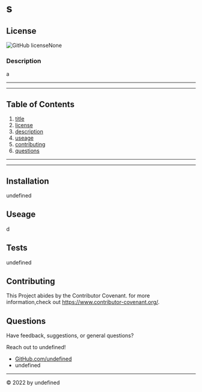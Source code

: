 # s

## License
![GitHub license](https://img.shields.io/github/license/undefined/s)None

### Description

a

---

---

## Table of Contents

1. [title](#title)
2. [license](#license)
3. [description](#description)
4. [useage](#useage)
5. [contributing](#contributing)
6. [questions](#questions)

---

---

## Installation



undefined

## Useage

d


## Tests

undefined

## Contributing

This Project abides by the Contributor Covenant. for more information,check out https://www.contributor-covenant.org/.

## Questions
    
Have feedback, suggestions, or general questions?

Reach out to undefined!
- [GitHub.com/undefined]("https://github.com/undefined")
- undefined
      
---

 &copy; 2022 by undefined

